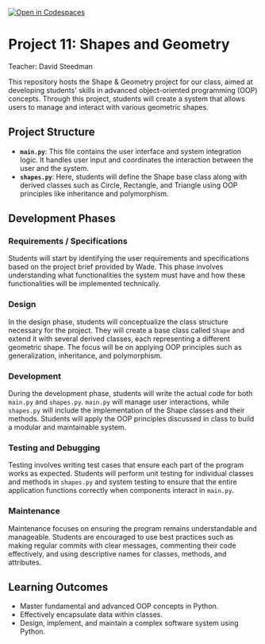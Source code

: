 [![Open in Codespaces](https://classroom.github.com/assets/launch-codespace-7f7980b617ed060a017424585567c406b6ee15c891e84e1186181d67ecf80aa0.svg)](https://classroom.github.com/open-in-codespaces?assignment_repo_id=15152247)
# Project 11: Shapes and Geometry

Teacher: David Steedman

This repository hosts the Shape & Geometry project for our class, aimed at developing students' skills in advanced object-oriented programming (OOP) concepts. Through this project, students will create a system that allows users to manage and interact with various geometric shapes.

## Project Structure
- **`main.py`**: This file contains the user interface and system integration logic. It handles user input and coordinates the interaction between the user and the system.
- **`shapes.py`**: Here, students will define the Shape base class along with derived classes such as Circle, Rectangle, and Triangle using OOP principles like inheritance and polymorphism.

## Development Phases
### Requirements / Specifications
Students will start by identifying the user requirements and specifications based on the project brief provided by Wade. This phase involves understanding what functionalities the system must have and how these functionalities will be implemented technically.

### Design
In the design phase, students will conceptualize the class structure necessary for the project. They will create a base class called `Shape` and extend it with several derived classes, each representing a different geometric shape. The focus will be on applying OOP principles such as generalization, inheritance, and polymorphism.

### Development
During the development phase, students will write the actual code for both `main.py` and `shapes.py`. `main.py` will manage user interactions, while `shapes.py` will include the implementation of the Shape classes and their methods. Students will apply the OOP principles discussed in class to build a modular and maintainable system.

### Testing and Debugging
Testing involves writing test cases that ensure each part of the program works as expected. Students will perform unit testing for individual classes and methods in `shapes.py` and system testing to ensure that the entire application functions correctly when components interact in `main.py`.

### Maintenance
Maintenance focuses on ensuring the program remains understandable and manageable. Students are encouraged to use best practices such as making regular commits with clear messages, commenting their code effectively, and using descriptive names for classes, methods, and attributes.

## Learning Outcomes
- Master fundamental and advanced OOP concepts in Python.
- Effectively encapsulate data within classes.
- Design, implement, and maintain a complex software system using Python.
